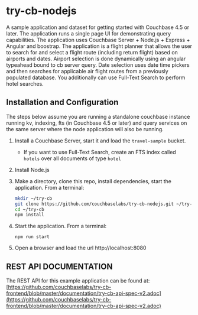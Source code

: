 try-cb-nodejs
===============

A sample application and dataset for getting started with Couchbase 4.5 or later.  The application runs a single page UI for demonstrating query capabilities.   The application uses Couchbase Server +  Node.js + Express + Angular and boostrap.   The application is a flight planner that allows the user to search for and select a flight route (including return flight) based on airports and dates. Airport selection is done dynamically using an angular typeahead bound to cb server query.   Date selection uses date time pickers and then searches for applicable air flight routes from a previously populated database.  You additionally can use Full-Text Search to perform hotel searches.

## Installation and Configuration
The steps below assume you are running a standalone couchbase instance running kv, indexing, fts (in Couchbase 4.5 or later) and query services on the same server where the node application will also be running.

 1. Install a Couchbase Server, start it and load the `travel-sample` bucket.
    * If you want to use Full-Text Search, create an FTS index called `hotels` over all documents of type `hotel`
 
 2. Install Node.js

 3. Make a directory, clone this repo, install dependencies, start the application.  From a terminal:

    ```bash
    mkdir ~/try-cb   
    git clone https://github.com/couchbaselabs/try-cb-nodejs.git ~/try-cb   
    cd ~/try-cb   
    npm install
    ```
 4. Start the application.  From a terminal:

    `npm run start`

 5. Open a browser and load the url http://localhost:8080

## REST API DOCUMENTATION
The REST API for this example application can be found at:
[https://github.com/couchbaselabs/try-cb-frontend/blob/master/documentation/try-cb-api-spec-v2.adoc](https://github.com/couchbaselabs/try-cb-frontend/blob/master/documentation/try-cb-api-spec-v2.adoc)
